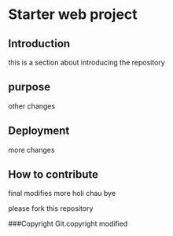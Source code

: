 # Starter web project

## Introduction
this is a section about introducing the repository
## purpose
other changes
## Deployment
more changes
## How to contribute
final modifies
more
holi
chau
bye

please fork this repository

###Copyright 
Git.copyright modified
